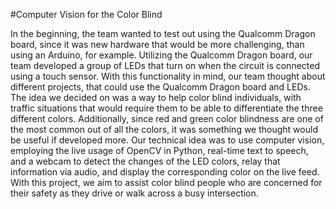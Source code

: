 #Computer Vision for the Color Blind

In the beginning, the team wanted to test out using the Qualcomm Dragon board, since it was new hardware that would be more challenging, than using an Arduino, for example. Utilizing the Qualcomm Dragon board, our team developed a group of LEDs that turn on when the circuit is connected using a touch sensor. With this functionality in mind, our team thought about different projects, that could use the Qualcomm Dragon board and LEDs. The idea we decided on was a way to help color blind individuals, with traffic situations that would require them to be able to differentiate the three different colors. Additionally, since red and green color blindness are one of the most common out of all the colors, it was something we thought would be useful if developed more. Our technical idea was to use computer vision, employing the live usage of OpenCV in Python, real-time text to speech, and a webcam to detect the changes of the LED colors, relay that information via audio, and display the corresponding color on the live feed. With this project, we aim to assist color blind people who are concerned for their safety as they drive or walk across a busy intersection.
